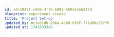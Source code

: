 ```yaml
---
id: a4c1025f-c9d6-4ff6-b081-550de2bb217d
blueprint: experiment_create
title: 'Project Set-up'
updated_by: 0c3a318b-936a-4cbd-8fdf-771a90c297f0
updated_at: 1741639386
---
```

